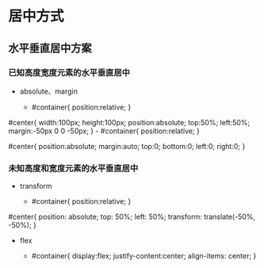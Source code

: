 # 居中方式

## 水平垂直居中方案

### 已知高度宽度元素的水平垂直居中

- absolute、margin

	- #container{
    position:relative;
}
 
#center{
    width:100px;
    height:100px;
    position:absolute;
    top:50%;
    left:50%;
    margin:-50px 0 0 -50px;
}
	- #container{
    position:relative;
}
 
#center{
    position:absolute;
    margin:auto;
    top:0;
    bottom:0;
    left:0;
    right:0;
}

### 未知高度和宽度元素的水平垂直居中

- transform

	- #container{
    position:relative;
}
 
#center{
    position: absolute;
    top: 50%;
    left: 50%;
    transform: translate(-50%, -50%);
}

- flex

	- #container{
    display:flex;
    justify-content:center;
    align-items: center;
}

